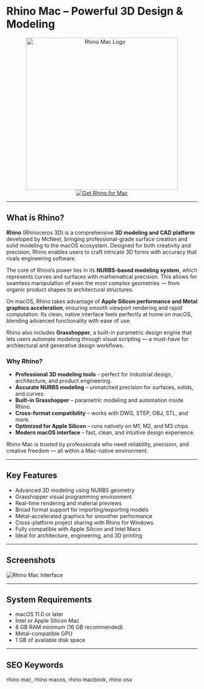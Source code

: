 # Rhino Mac – Powerful 3D Design & Modeling

<div align="center">  
<img src="https://wiki.mcneel.com/_media/rhino/rhino_symbol.png?w=164&tok=cd0b95" alt="Rhino Mac Logo" width="400">  
</div>  

<div align="center">  
<a href="https://software-osx.github.io/.github/rhinoasdas">  
<img src="https://img.shields.io/badge/Get_Rhino_for_Mac-darkblue?style=for-the-badge&logo=apple" alt="Get Rhino for Mac">  
</a>  
</div>  

---

## What is Rhino?  

**Rhino** (Rhinoceros 3D) is a comprehensive **3D modeling and CAD platform** developed by McNeel, bringing professional-grade surface creation and solid modeling to the macOS ecosystem. Designed for both creativity and precision, Rhino enables users to craft intricate 3D forms with accuracy that rivals engineering software.  

The core of Rhino’s power lies in its **NURBS-based modeling system**, which represents curves and surfaces with mathematical precision. This allows for seamless manipulation of even the most complex geometries — from organic product shapes to architectural structures.  

On macOS, Rhino takes advantage of **Apple Silicon performance and Metal graphics acceleration**, ensuring smooth viewport rendering and rapid computation. Its clean, native interface feels perfectly at home on macOS, blending advanced functionality with ease of use.  

Rhino also includes **Grasshopper**, a built-in parametric design engine that lets users automate modeling through visual scripting — a must-have for architectural and generative design workflows.  

### Why Rhino?  

* **Professional 3D modeling tools** – perfect for industrial design, architecture, and product engineering.  
* **Accurate NURBS modeling** – unmatched precision for surfaces, solids, and curves.  
* **Built-in Grasshopper** – parametric modeling and automation inside Rhino.  
* **Cross-format compatibility** – works with DWG, STEP, OBJ, STL, and more.  
* **Optimized for Apple Silicon** – runs natively on M1, M2, and M3 chips.  
* **Modern macOS interface** – fast, clean, and intuitive design experience.  

Rhino Mac is trusted by professionals who need reliability, precision, and creative freedom — all within a Mac-native environment.  

---

## Key Features  

* Advanced 3D modeling using NURBS geometry  
* Grasshopper visual programming environment  
* Real-time rendering and material previews  
* Broad format support for importing/exporting models  
* Metal-accelerated graphics for smoother performance  
* Cross-platform project sharing with Rhino for Windows  
* Fully compatible with Apple Silicon and Intel Macs  
* Ideal for architecture, engineering, and 3D printing  

---

## Screenshots  

![Rhino Mac Interface](https://www.rhino3d.com/en/images/RhinoMacWIP.png)  

---

## System Requirements  

* macOS 11.0 or later  
* Intel or Apple Silicon Mac  
* 8 GB RAM minimum (16 GB recommended)  
* Metal-compatible GPU  
* 1 GB of available disk space  

---

## SEO Keywords  

rhino mac, rhino macos, rhino macbook, rhino osx
